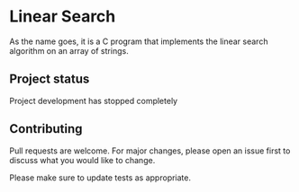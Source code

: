 # Linear Search
As the name goes, it is a C program that implements the linear search algorithm on an array of strings.

## Project status
Project development has stopped completely

## Contributing
Pull requests are welcome. For major changes, please open an issue first to discuss what you would like to change.

Please make sure to update tests as appropriate.